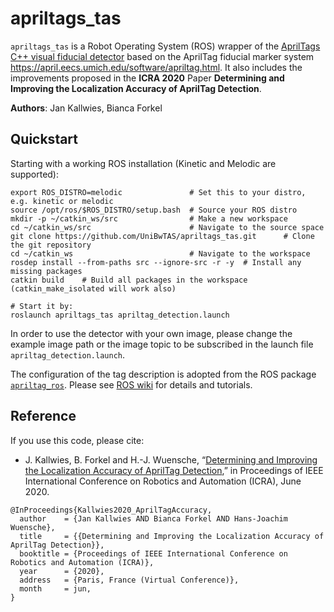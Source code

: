 # apriltags_tas

`apriltags_tas` is a Robot Operating System (ROS) wrapper of the [AprilTags C++ visual fiducial detector](https://github.com/Humhu/apriltags) based on the AprilTag fiducial marker system https://april.eecs.umich.edu/software/apriltag.html.
It also includes the improvements proposed in the __ICRA 2020__ Paper __Determining and Improving the Localization Accuracy of AprilTag Detection__.

**Authors**: Jan Kallwies, Bianca Forkel

## Quickstart

Starting with a working ROS installation (Kinetic and Melodic are supported):
```
export ROS_DISTRO=melodic               # Set this to your distro, e.g. kinetic or melodic
source /opt/ros/$ROS_DISTRO/setup.bash  # Source your ROS distro 
mkdir -p ~/catkin_ws/src                # Make a new workspace 
cd ~/catkin_ws/src                      # Navigate to the source space
git clone https://github.com/UniBwTAS/apriltags_tas.git      # Clone the git repository
cd ~/catkin_ws                          # Navigate to the workspace
rosdep install --from-paths src --ignore-src -r -y  # Install any missing packages
catkin build    # Build all packages in the workspace (catkin_make_isolated will work also)

# Start it by:
roslaunch apriltags_tas apriltag_detection.launch
```

In order to use the detector with your own image, please change the example image path or the image topic to be subscribed in the launch file `apriltag_detection.launch`.

The configuration of the tag description is adopted from the ROS package [`apriltag_ros`](https://github.com/RIVeR-Lab/apriltags_ros). Please see [ROS wiki](http://wiki.ros.org/apriltag_ros) for details and tutorials.

## Reference

If you use this code, please cite:

- J. Kallwies, B. Forkel and H.-J. Wuensche, “[Determining and Improving the Localization Accuracy of AprilTag Detection](https://ieeexplore.ieee.org/document/9197427),” in Proceedings of IEEE International Conference on Robotics and Automation (ICRA), June 2020.

```
@InProceedings{Kallwies2020_AprilTagAccuracy,
  author    = {Jan Kallwies AND Bianca Forkel AND Hans-Joachim Wuensche},
  title     = {{Determining and Improving the Localization Accuracy of AprilTag Detection}},
  booktitle = {Proceedings of IEEE International Conference on Robotics and Automation (ICRA)},
  year      = {2020},
  address   = {Paris, France (Virtual Conference)},
  month     = jun,
}
```
